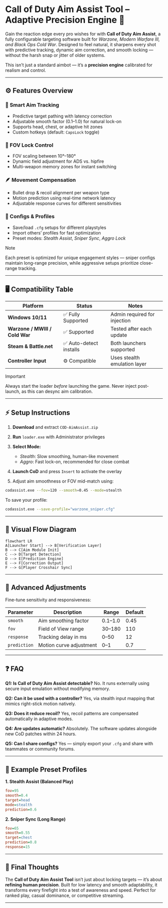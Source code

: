 # Call of Duty Aim Assist Tool – Adaptive Precision Engine 🎯

Gain the reaction edge every pro wishes for with **Call of Duty Aim Assist**, a fully configurable targeting software built for *Warzone, Modern Warfare III, and Black Ops Cold War*. Designed to feel natural, it sharpens every shot with predictive tracking, dynamic aim correction, and smooth locking — without the harsh snap or jitter of older systems.

This isn’t just a standard aimbot — it’s a **precision engine** calibrated for realism and control.

---

## ⚙️ Features Overview

### 🎯 Smart Aim Tracking

* Predictive target pathing with latency correction
* Adjustable smooth factor (0.1–1.0) for natural lock-on
* Supports head, chest, or adaptive hit zones
* Custom hotkeys (default: `CapsLock` toggle)

### 🧠 FOV Lock Control

* FOV scaling between 10°–180°
* Dynamic field adjustment for ADS vs. hipfire
* Multi-weapon memory zones for instant switching

### 🪶 Movement Compensation

* Bullet drop & recoil alignment per weapon type
* Motion prediction using real-time network latency
* Adjustable response curves for different sensitivities

### 🧩 Configs & Profiles

* Save/load `.cfg` setups for different playstyles
* Import others’ profiles for fast optimization
* Preset modes: *Stealth Assist*, *Sniper Sync*, *Aggro Lock*

> [!NOTE]
> Each preset is optimized for unique engagement styles — sniper configs maintain long-range precision, while aggressive setups prioritize close-range tracking.

---

## 🖥 Compatibility Table

| Platform                       | Status                 | Notes                        |
| ------------------------------ | ---------------------- | ---------------------------- |
| **Windows 10/11**              | ✅ Fully Supported      | Admin required for injection |
| **Warzone / MWIII / Cold War** | ✅ Supported            | Tested after each update     |
| **Steam & Battle.net**         | ✅ Auto-detect installs | Both launchers supported     |
| **Controller Input**           | ⚙️ Compatible          | Uses stealth emulation layer |

> [!IMPORTANT]
> Always start the loader *before* launching the game. Never inject post-launch, as this can desync aim calibration.

---

## ⚡ Setup Instructions

1. **Download** and extract `COD-AimAssist.zip`
2. **Run** `loader.exe` with Administrator privileges
3. **Select Mode:**

   * *Stealth*: Slow smoothing, human-like movement
   * *Aggro*: Fast lock-on, recommended for close combat
4. **Launch CoD** and press `Insert` to activate the overlay
5. Adjust aim smoothness or FOV mid-match using:

```bash
codassist.exe --fov=120 --smooth=0.45 --mode=stealth
```

To save your profile:

```bash
codassist.exe --save-profile="warzone_sniper.cfg"
```

---

## 🧭 Visual Flow Diagram

```mermaid
flowchart LR
A[Launcher Start] --> B[Verification Layer]
B --> C[Aim Module Init]
C --> D[Target Detection]
D --> E[Prediction Engine]
E --> F[Correction Output]
F --> G[Player Crosshair Sync]
```

---

## 🧠 Advanced Adjustments

Fine-tune sensitivity and responsiveness:

| Parameter    | Description             | Range   | Default |
| ------------ | ----------------------- | ------- | ------- |
| `smooth`     | Aim smoothing factor    | 0.1–1.0 | 0.45    |
| `fov`        | Field of View range     | 30–180  | 110     |
| `response`   | Tracking delay in ms    | 0–50    | 12      |
| `prediction` | Motion curve adjustment | 0–1     | 0.7     |

---

## ❓ FAQ

**Q1: Is Call of Duty Aim Assist detectable?**
No. It runs externally using secure input emulation without modifying memory.

**Q2: Can it be used with a controller?**
Yes, via stealth input mapping that mimics right-stick motion natively.

**Q3: Does it reduce recoil?**
Yes, recoil patterns are compensated automatically in adaptive modes.

**Q4: Are updates automatic?**
Absolutely. The software updates alongside new CoD patches within 24 hours.

**Q5: Can I share configs?**
Yes — simply export your `.cfg` and share with teammates or community forums.

---

## 🧩 Example Preset Profiles

**1. Stealth Assist (Balanced Play)**

```cfg
fov=95  
smooth=0.4  
target=head  
mode=stealth  
prediction=0.6
```

**2. Sniper Sync (Long Range)**

```cfg
fov=65  
smooth=0.55  
target=chest  
prediction=0.8  
response=15
```

---

## 🚀 Final Thoughts

The **Call of Duty Aim Assist Tool** isn’t just about locking targets — it’s about **refining human precision**. Built for low latency and smooth adaptability, it transforms every firefight into a test of awareness and speed. Perfect for ranked play, casual dominance, or competitive streaming.

---
